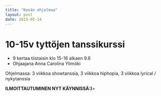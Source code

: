 ```yaml
---
title: "Kesän ohjelmaa"
layout: post
date: 2015-05-14
---
```


<h1>10-15v tyttöjen tanssikurssi</h1>

- 9 kertaa tiistaisin klo 15-16 alkaen 9.6
- Ohjaajana Anna Carolina Ylimöki

Ohjelmassa: 3 viikkoa showtanssia, 3 viikkoa hiphopia, 3 viikkoa lyrical / nykytanssia</p>
**ILMOITTAUTUMINEN NYT KÄYNNISSÄ:)**>
